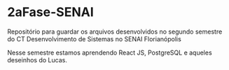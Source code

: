 # 2aFase-SENAI
Repositório para guardar os arquivos desenvolvidos no segundo semestre do CT Desenvolvimento de Sistemas no SENAI Florianópolis

Nesse semestre estamos aprendendo React JS, PostgreSQL e aqueles deseinhos do Lucas.
